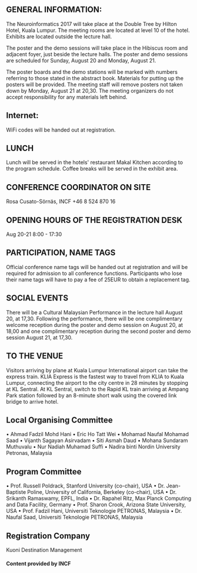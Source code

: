 ## GENERAL INFORMATION:
The Neuroinformatics 2017 will take place at the Double Tree by Hilton Hotel, Kuala Lumpur. The
meeting rooms are located at level 10 of the hotel. Exhibits are located outside the lecture hall.

The poster and the demo sessions will take place in the Hibiscus room and adjacent foyer, just beside
the lecture halls. The poster and demo sessions are scheduled for Sunday, August 20 and Monday, August 21.

The poster boards and the demo stations will be marked with numbers referring to those stated in
the abstract book. Materials for putting up the posters will be provided. The meeting staff will
remove posters not taken down by Monday, August 21 at 20,30. The meeting organizers do not
accept responsibility for any materials left behind.

## Internet:
WiFi codes will be handed out at registration.

## LUNCH
Lunch will be served in the hotels' restaurant Makal Kitchen according to the program schedule. Coffee breaks will be served in the exhibit area.

## CONFERENCE COORDINATOR ON SITE
Rosa Cusato-Sörnäs, INCF +46 8 524 870 16 
## OPENING HOURS OF THE REGISTRATION DESK
Aug 20-21    8:00 - 17:30

## PARTICIPATION, NAME TAGS
Official conference name tags will be handed out at registration and will be required for admission to all conference functions. Participants who lose their name tags will have to pay a fee of 25EUR to obtain a replacement tag.

## SOCIAL EVENTS
There will be a Cultural Malaysian Performance in the lecture hall August 20, at 17,30. Following the performance, there will be one complimentary welcome reception during the poster and demo session on August 20, at 18,00 and one complimentary reception during the second poster and demo session August 21, at 17,30.

## TO THE VENUE
Visitors arriving by plane at Kuala Lumpur International airport can take the express train. 
KLIA Express is the fastest way to travel from KLIA to Kuala Lumpur, connecting the airport to the city centre in 28 minutes by stopping at KL Sentral. At KL Sentral, switch to the Rapid KL train arriving at Ampang Park station followed by an 8-minute short walk using the covered link bridge to arrive hotel. 

## Local Organising Committee
• Ahmad Fadzil Mohd Hani
• Eric Ho Tatt Wei
• Mohamad Naufal Mohamad Saad
• Vijanth Sagayan Asirvadam
• Siti Asmah Daud
• Mohana Sundaram Muthuvalu
• Nur Nadiah Muhamad Suffi
• Nadira binti Nordin University Petronas, Malaysia

## Program Committee
• Prof. Russell Poldrack, Stanford University (co-chair), USA
• Dr. Jean-Baptiste Poline, University of California, Berkeley (co-chair), USA
• Dr. Srikanth Ramaswamy, EPFL, India
• Dr. Rapahel Ritz, Max Planck Computing and Data Facility, Germany
• Prof. Sharon Crook, Arizona State University, USA
• Prof. Fadzil Hani, Universiti Teknologie PETRONAS, Malaysia
• Dr. Naufal Saad, Universiti Teknologie PETRONAS, Malaysia


## Registration Company
Kuoni Destination Management

#### Content provided by INCF
